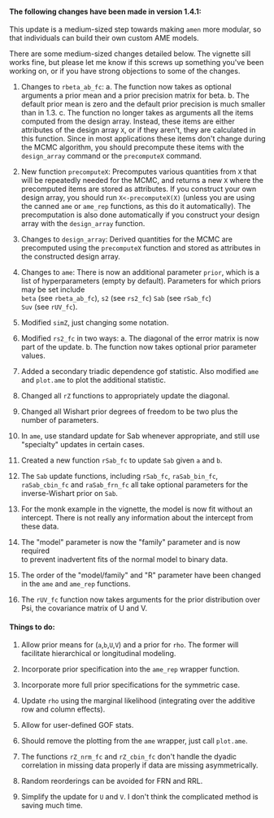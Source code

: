 #### The following changes have been made in version 1.4.1:

This update is a medium-sized step towards making 
`amen` more modular, so that individuals can build 
their own custom AME models. 

There are some medium-sized changes detailed below. 
The vignette sill works fine, but please let me know 
if this screws up something you've been working on, 
or if you have strong objections to some of the changes. 


1. Changes to `rbeta_ab_fc`:
  a. The function now takes as optional arguments a prior mean
     and a prior precision matrix for beta. 
  b. The default prior mean is zero and the default prior 
     precision is much smaller than in 1.3. 
  c. The function no longer takes as arguments all the items 
     computed from the design array. Instead, these items 
     are either attributes of the design array `X`, or if 
     they aren't, they are calculated in this function. Since 
     in most applications these items don't change during the
     MCMC algorithm, you should precompute these items 
     with the `design_array` command or the `precomputeX` 
     command. 

2. New function `precomputeX`: Precomputes various quantities 
   from `X` that will be repeatedly needed for the MCMC, and 
   returns a new `X` where the precomputed items are stored 
   as attributes. If you construct your own design array, you 
   should run `X<-precomputeX(X)` (unless you are using the 
   canned `ame` or `ame_rep` functions, as this do it 
   automatically). The precomputation is also done automatically
   if you construct your design array with the `design_array` 
   function. 

3. Changes to `design_array`: Derived quantities for the MCMC 
     are precomputed using the `precomputeX` function and stored 
     as attributes in the constructed design array.  

4. Changes to `ame`: There is now an additional parameter 
   `prior`, which is a list of hyperparameters (empty by default). 
   Parameters for which priors may be set include    
   `beta` (see `rbeta_ab_fc`), 
   `s2` (see `rs2_fc`)
   `Sab` (see `rSab_fc`)  
   `Suv` (see `rUV_fc`). 

5. Modified `simZ`, just changing some notation. 

6. Modified `rs2_fc` in two ways:
  a. The diagonal of the error matrix is now part of the update.
  b. The function now takes optional prior parameter values.
 
7. Added a secondary triadic dependence gof statistic. Also 
   modified `ame` and `plot.ame` to plot the additional statistic. 

8. Changed all `rZ` functions to appropriately update the diagonal. 

9. Changed all Wishart prior degrees of freedom to be two plus the number of parameters. 

10. In `ame`, use standard update for Sab whenever appropriate, and still use "specialty" updates in certain cases. 

11. Created a new function `rSab_fc` to update `Sab` given `a` and `b`. 

12. The `Sab` update functions, including `rSab_fc`, `raSab_bin_fc`,
    `raSab_cbin_fc` and `raSab_frn_fc` all take optional parameters 
    for the inverse-Wishart prior on `Sab`. 

13. For the monk example in the vignette, the model is now fit without 
    an intercept. There is not really any information about the 
    intercept from these data. 

14. The "model" parameter is now the "family" parameter and is now required  
    to prevent inadvertent fits of the normal model to binary data. 

15. The order of the "model/family" and "R" parameter have been changed in the 
     `ame` and `ame_rep` functions. 

16. The `rUV_fc` function now takes arguments for the prior distribution 
    over Psi, the covariance matrix of U and V. 

#### Things to do:

1. Allow prior means for (`a`,`b`,`U`,`V`) and a prior for `rho`. 
   The former will facilitate hierarchical or longitudinal modeling. 

2. Incorporate prior specification into the `ame_rep` wrapper function. 

3. Incorporate more full prior specifications for the symmetric case. 

4. Update `rho` using the marginal likelihood (integrating over the 
   additive row and column effects).   

5. Allow for user-defined GOF stats.  

6. Should remove the plotting from the `ame` wrapper, just call `plot.ame`. 

7. The functions `rZ_nrm_fc` and `rZ_cbin_fc` don't handle the dyadic 
   correlation in missing data properly if data are missing 
   asymmetrically.

8. Random reorderings can be avoided for FRN and RRL. 

9. Simplify the update for `U` and `V`. I don't think the complicated 
    method is saving much time. 


